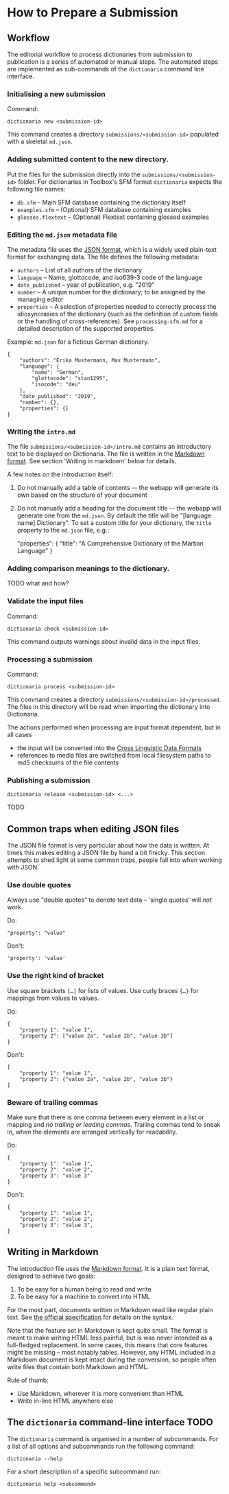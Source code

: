 How to Prepare a Submission
===========================


Workflow
--------

The editorial workflow to process dictionaries from submission to publication is
a series of automated or manual steps.  The automated steps are implemented as
sub-commands of the `dictionaria` command line interface.

### Initialising a new submission

Command:

    dictionaria new <submission-id>

This command creates a directory `submissions/<submission-id>` populated with
a skeletal `md.json`.

### Adding submitted content to the new directory.

Put the files for the submission directly into the `submissions/<submission-id>`
folder.  For dictionaries in Toolbox's SFM format `dictionaria` expects the
following file names:

 * `db.sfm` – Main SFM database containing the dictionary itself
 * `examples.sfm` – (Optional) SFM database containing examples
 * `glosses.flextext` – (Optional) Flextext containing glossed examples


### Editing the `md.json` metadata file

The metadata file uses the [JSON format][json], which is a widely
used plain-text format for exchanging data.  The file defines the following
metadata:

 - `authors` – List of all authors of the dictionary
 - `language` – Name, glottocode, and iso639-3 code of the language
 - `date_published` – year of publication, e.g. "2019"
 - `number` – A unique number for the dictionary; to be assigned by the managing
   editor
 - `properties` – A selection of properties needed to correctly process the
   idiosyncrasies of the dictionary (such as the definition of custom fields or
   the handling of cross-references).  See `processing-sfm.md` for a detailed
   description of the supported properties.

Example:  `md.json` for a fictious German dictionary.

    {
        "authors": "Erika Mustermann, Max Mustermann",
        "language": {
            "name": "German",
            "glottocode": "stan1295",
            "isocode": "deu"
        },
        "date_published": "2019",
        "number": {},
        "properties": {}
    }

[json]: https://json.org

### Writing the `intro.md`

The file `submissions/<submission-id>/intro.md` contains an introductory text to
be displayed on Dictionaria.  The file is written in the [Markdown format][md].
See section 'Writing in markdown' below for details.

A few notes on the introduction itself:

1. Do not manually add a table of contents -- the webapp will generate its own
   based on the structure of your document

2. Do not manually add a heading for the document title -- the webapp will
   generate one from the `md.json`.  By default the title will be "[language
   name] Dictionary".  To set a custom title for your dictionary, the `title`
   property to the `md.json` file, e.g.:

    "properties": {
        "title": "A Comprehensive Dictionary of the Martian Language"
    }

### Adding comparison meanings to the dictionary.

TODO what and how?

### Validate the input files

Command:

    dictionaria check <submission-id>

This command outputs warnings about invalid data in the input files.

### Processing a submission

Command:

    dictionaria process <submission-id>

This command creates a directory `submissions/<submission-id>/processed`.  The
files in this directory will be read when importing the dictionary into
Dictionaria.

The actions performed when processing are input format dependent, but in all
cases

 - the input will be converted into the [Cross Linguistic Data Formats](cldf)
 - references to media files are switched from local filesystem paths to md5
   checksums of the file contents

[cldf]: https://cldf.clld.org

### Publishing a submission

    dictionaria release <submission-id> <...>

TODO


Common traps when editing JSON files
------------------------------------

The JSON file format is very particular about how the data is written.  At times
this makes editing a JSON file by hand a bit finicky.  This section attempts to
shed light at some common traps, people fall into when working with JSON.

### Use double quotes

Always use "double quotes" to denote text data – 'single quotes' will *not*
work.

Do:

    "property": "value"

Don't:

    'property': 'value'

### Use the right kind of bracket

Use square brackets `[…]` for lists of values.  Use curly braces `{…}` for
mappings from values to values.

Do:

    {
        "property 1": "value 1",
        "property 2": ["value 2a", "value 2b", "value 3b"]
    }

Don't:

    [
        "property 1": "value 1",
        "property 2": {"value 2a", "value 2b", "value 3b"}
    ]

### Beware of trailing commas

Make sure that there is one comma between every element in a list or mapping and
*no trailing or leading commas*.  Trailing commas tend to sneak in, when the
elements are arranged vertically for readability.

Do:

    {
        "property 1": "value 1",
        "property 2": "value 2",
        "property 3": "value 3"
    }

Don't:

    {
        "property 1": "value 1",
        "property 2": "value 2",
        "property 3": "value 3",
    }


Writing in Markdown
-------------------

The introduction file uses the [Markdown format][md].  It is a plain text
format, designed to achieve two goals:

 1. To be easy for a human being to read and write
 2. To be easy for a machine to convert into HTML

For the most part, documents written in Markdown read like regular plain text.
See [the official specification][md-syntax] for details on the syntax.

Note that the feature set in Markdown is kept quite small.  The format is meant
to make writing HTML less painful, but is was never intended as a full-fledged
replacement.  In some cases, this means that core features might be missing
– most notably tables.  However, any HTML included in a Markdown document is
kept intact during the conversion, so people often write files that contain both
Markdown and HTML.

Rule of thumb:

 - Use Markdown, wherever it is more convenient than HTML
 - Write in-line HTML anywhere else

[md]: https://daringfireball.net/projects/markdown
[md-syntax]: https://daringfireball.net/projects/markdown/syntax


The `dictionaria` command-line interface TODO
----------------------------------------

The `dictionaria` command is organised in a number of subcommands.  For a list
of all options and subcommands run the following command:

    dictionaria --help

For a short description of a specific subcommand run:

    dictionaria help <subcommand>
